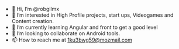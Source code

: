 - 👋 Hi, I’m @robgilmx
- 👀 I’m interested in High Profile projects, start ups, Videogames and Content creation.
- 🌱 I’m currently learning Angular and front to get a good level
- 💞️ I’m looking to collaborate on Android tools.
- 📫 How to reach me at 1ku3bwg59@mozmail.com

<!---
robgilmx/robgilmx is a ✨ special ✨ repository because its `README.md` (this file) appears on your GitHub profile.
You can click the Preview link to take a look at your changes.
--->
